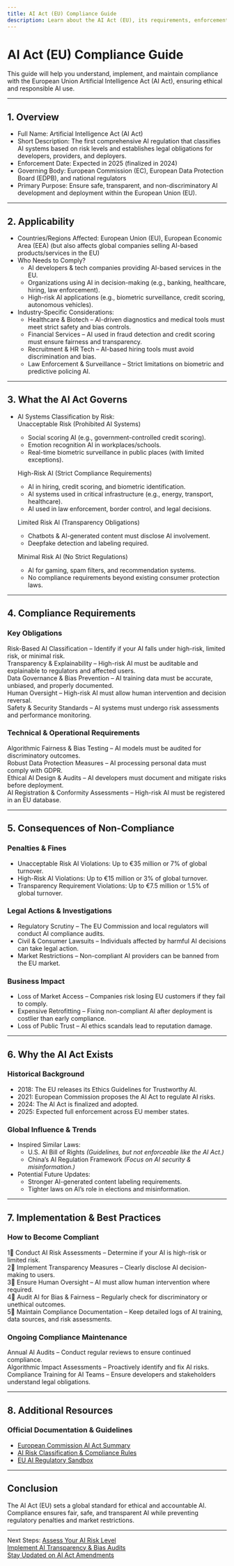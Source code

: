 ```yaml
---
title: AI Act (EU) Compliance Guide
description: Learn about the AI Act (EU), its requirements, enforcement, and best practices for responsible AI development and deployment.
---
```


# AI Act (EU) Compliance Guide
This guide will help you understand, implement, and maintain compliance with the European Union Artificial Intelligence Act (AI Act), ensuring ethical and responsible AI use.

---

## 1. Overview
- Full Name: Artificial Intelligence Act (AI Act)  
- Short Description: The first comprehensive AI regulation that classifies AI systems based on risk levels and establishes legal obligations for developers, providers, and deployers.  
- Enforcement Date: Expected in 2025 (finalized in 2024)  
- Governing Body: European Commission (EC), European Data Protection Board (EDPB), and national regulators  
- Primary Purpose: Ensure safe, transparent, and non-discriminatory AI development and deployment within the European Union (EU).  

---

## 2. Applicability
- Countries/Regions Affected: European Union (EU), European Economic Area (EEA) (but also affects global companies selling AI-based products/services in the EU)  
- Who Needs to Comply?  
  - AI developers & tech companies providing AI-based services in the EU.  
  - Organizations using AI in decision-making (e.g., banking, healthcare, hiring, law enforcement).  
  - High-risk AI applications (e.g., biometric surveillance, credit scoring, autonomous vehicles).  
- Industry-Specific Considerations:  
  - Healthcare & Biotech – AI-driven diagnostics and medical tools must meet strict safety and bias controls.  
  - Financial Services – AI used in fraud detection and credit scoring must ensure fairness and transparency.  
  - Recruitment & HR Tech – AI-based hiring tools must avoid discrimination and bias.  
  - Law Enforcement & Surveillance – Strict limitations on biometric and predictive policing AI.  

---

## 3. What the AI Act Governs
- AI Systems Classification by Risk:  
   Unacceptable Risk (Prohibited AI Systems)  
  - Social scoring AI (e.g., government-controlled credit scoring).  
  - Emotion recognition AI in workplaces/schools.  
  - Real-time biometric surveillance in public places (with limited exceptions).  

   High-Risk AI (Strict Compliance Requirements)  
  - AI in hiring, credit scoring, and biometric identification.  
  - AI systems used in critical infrastructure (e.g., energy, transport, healthcare).  
  - AI used in law enforcement, border control, and legal decisions.  

   Limited Risk AI (Transparency Obligations)  
  - Chatbots & AI-generated content must disclose AI involvement.  
  - Deepfake detection and labeling required.  

   Minimal Risk AI (No Strict Regulations)  
  - AI for gaming, spam filters, and recommendation systems.  
  - No compliance requirements beyond existing consumer protection laws.  

---

## 4. Compliance Requirements
### Key Obligations
 Risk-Based AI Classification – Identify if your AI falls under high-risk, limited risk, or minimal risk.  
 Transparency & Explainability – High-risk AI must be auditable and explainable to regulators and affected users.  
 Data Governance & Bias Prevention – AI training data must be accurate, unbiased, and properly documented.  
 Human Oversight – High-risk AI must allow human intervention and decision reversal.  
 Safety & Security Standards – AI systems must undergo risk assessments and performance monitoring.  

### Technical & Operational Requirements
 Algorithmic Fairness & Bias Testing – AI models must be audited for discriminatory outcomes.  
 Robust Data Protection Measures – AI processing personal data must comply with GDPR.  
 Ethical AI Design & Audits – AI developers must document and mitigate risks before deployment.  
 AI Registration & Conformity Assessments – High-risk AI must be registered in an EU database.  

---

## 5. Consequences of Non-Compliance
### Penalties & Fines
- Unacceptable Risk AI Violations: Up to €35 million or 7% of global turnover.  
- High-Risk AI Violations: Up to €15 million or 3% of global turnover.  
- Transparency Requirement Violations: Up to €7.5 million or 1.5% of global turnover.  

### Legal Actions & Investigations
- Regulatory Scrutiny – The EU Commission and local regulators will conduct AI compliance audits.  
- Civil & Consumer Lawsuits – Individuals affected by harmful AI decisions can take legal action.  
- Market Restrictions – Non-compliant AI providers can be banned from the EU market.  

### Business Impact
- Loss of Market Access – Companies risk losing EU customers if they fail to comply.  
- Expensive Retrofitting – Fixing non-compliant AI after deployment is costlier than early compliance.  
- Loss of Public Trust – AI ethics scandals lead to reputation damage.  

---

## 6. Why the AI Act Exists
### Historical Background
- 2018: The EU releases its Ethics Guidelines for Trustworthy AI.  
- 2021: European Commission proposes the AI Act to regulate AI risks.  
- 2024: The AI Act is finalized and adopted.  
- 2025: Expected full enforcement across EU member states.  

### Global Influence & Trends
- Inspired Similar Laws:  
  - U.S. AI Bill of Rights *(Guidelines, but not enforceable like the AI Act.)*  
  - China’s AI Regulation Framework *(Focus on AI security & misinformation.)*  
- Potential Future Updates:  
  - Stronger AI-generated content labeling requirements.  
  - Tighter laws on AI’s role in elections and misinformation.  

---

## 7. Implementation & Best Practices
### How to Become Compliant
1⃣ Conduct AI Risk Assessments – Determine if your AI is high-risk or limited risk.  
2⃣ Implement Transparency Measures – Clearly disclose AI decision-making to users.  
3⃣ Ensure Human Oversight – AI must allow human intervention where required.  
4⃣ Audit AI for Bias & Fairness – Regularly check for discriminatory or unethical outcomes.  
5⃣ Maintain Compliance Documentation – Keep detailed logs of AI training, data sources, and risk assessments.  

### Ongoing Compliance Maintenance
 Annual AI Audits – Conduct regular reviews to ensure continued compliance.  
 Algorithmic Impact Assessments – Proactively identify and fix AI risks.  
 Compliance Training for AI Teams – Ensure developers and stakeholders understand legal obligations.  

---

## 8. Additional Resources
### Official Documentation & Guidelines
- [ European Commission AI Act Summary](https://ec.europa.eu/digital-strategy/)  
- [ AI Risk Classification & Compliance Rules](https://eur-lex.europa.eu/)  
- [ EU AI Regulatory Sandbox](https://digital-strategy.ec.europa.eu/)  

---

## Conclusion
The AI Act (EU) sets a global standard for ethical and accountable AI. Compliance ensures fair, safe, and transparent AI while preventing regulatory penalties and market restrictions.

---

 Next Steps:
 [Assess Your AI Risk Level](#)  
 [Implement AI Transparency & Bias Audits](#)  
 [Stay Updated on AI Act Amendments](#)
